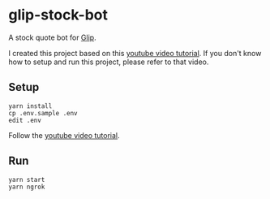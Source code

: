 # glip-stock-bot

A stock quote bot for [Glip](https://glip.com/).

I created this project based on this [youtube video tutorial](https://www.youtube.com/watch?v=67yifrwUNsw). If you don't know how to setup and run this project, please refer to that video.


## Setup

```
yarn install
cp .env.sample .env
edit .env
```

Follow the [youtube video tutorial](https://www.youtube.com/watch?v=67yifrwUNsw).


## Run

```
yarn start
yarn ngrok
```
